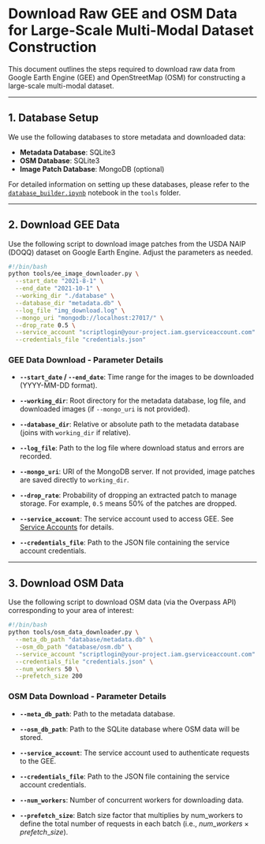 # Download Raw GEE and OSM Data for Large-Scale Multi-Modal Dataset Construction

This document outlines the steps required to download raw data from Google Earth Engine (GEE) and OpenStreetMap (OSM) for constructing a large-scale multi-modal dataset.

---

## 1. Database Setup

We use the following databases to store metadata and downloaded data:

- **Metadata Database**: SQLite3  
- **OSM Database**: SQLite3  
- **Image Patch Database**: MongoDB (optional)

For detailed information on setting up these databases, please refer to the [`database_builder.ipynb`](../tools/database_builder.ipynb) notebook in the `tools` folder.

---

## 2. Download GEE Data

Use the following script to download image patches from the USDA NAIP (DOQQ) dataset on Google Earth Engine. Adjust the parameters as needed.

```bash
#!/bin/bash
python tools/ee_image_downloader.py \
  --start_date "2021-8-1" \
  --end_date "2021-10-1" \
  --working_dir "./database" \
  --database_dir "metadata.db" \
  --log_file "img_download.log" \
  --mongo_uri "mongodb://localhost:27017/" \
  --drop_rate 0.5 \
  --service_account "scriptlogin@your-project.iam.gserviceaccount.com" \
  --credentials_file "credentials.json"
```

### GEE Data Download - Parameter Details

- **`--start_date` / `--end_date`**: Time range for the images to be downloaded (YYYY-MM-DD format).  
  
- **`--working_dir`**: Root directory for the metadata database, log file, and downloaded images (if `--mongo_uri` is not provided).  
  
- **`--database_dir`**: Relative or absolute path to the metadata database (joins with `working_dir` if relative).  
  
- **`--log_file`**: Path to the log file where download status and errors are recorded.  
  
- **`--mongo_uri`**: URI of the MongoDB server. If not provided, image patches are saved directly to `working_dir`.  
  
- **`--drop_rate`**: Probability of dropping an extracted patch to manage storage. For example, `0.5` means 50% of the patches are dropped.  
  
- **`--service_account`**: The service account used to access GEE. See [Service Accounts](https://developers.google.com/earth-engine/guides/service_account) for details.  
  
- **`--credentials_file`**: Path to the JSON file containing the service account credentials.

---

## 3. Download OSM Data

Use the following script to download OSM data (via the Overpass API) corresponding to your area of interest:

```bash
#!/bin/bash
python tools/osm_data_downloader.py \
  --meta_db_path "database/metadata.db" \
  --osm_db_path "database/osm.db" \
  --service_account "scriptlogin@your-project.iam.gserviceaccount.com" \
  --credentials_file "credentials.json" \
  --num_workers 50 \
  --prefetch_size 200
```

### OSM Data Download - Parameter Details

- **`--meta_db_path`**: Path to the metadata database.
  
- **`--osm_db_path`**: Path to the SQLite database where OSM data will be stored.

- **`--service_account`**: The service account used to authenticate requests to the GEE.
  
- **`--credentials_file`**: Path to the JSON file containing the service account credentials.
  
- **`--num_workers`**: Number of concurrent workers for downloading data.
  
- **`--prefetch_size`**: Batch size factor that multiplies by num_workers to define the total number of requests in each batch (i.e., $num\_workers \times prefetch\_size$).
